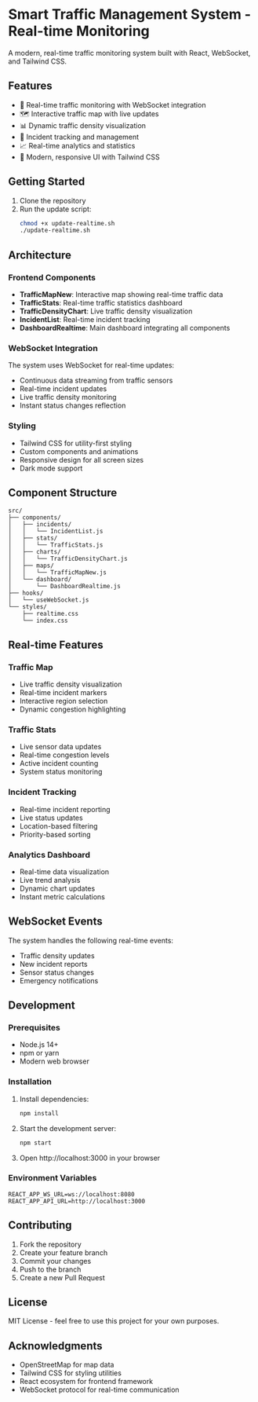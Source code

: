 # Smart Traffic Management System - Real-time Monitoring

A modern, real-time traffic monitoring system built with React, WebSocket, and Tailwind CSS.

## Features

- 🚦 Real-time traffic monitoring with WebSocket integration
- 🗺️ Interactive traffic map with live updates
- 📊 Dynamic traffic density visualization
- 🚨 Incident tracking and management
- 📈 Real-time analytics and statistics
- 🎨 Modern, responsive UI with Tailwind CSS

## Getting Started

1. Clone the repository
2. Run the update script:
   ```bash
   chmod +x update-realtime.sh
   ./update-realtime.sh
   ```

## Architecture

### Frontend Components

- **TrafficMapNew**: Interactive map showing real-time traffic data
- **TrafficStats**: Real-time traffic statistics dashboard
- **TrafficDensityChart**: Live traffic density visualization
- **IncidentList**: Real-time incident tracking
- **DashboardRealtime**: Main dashboard integrating all components

### WebSocket Integration

The system uses WebSocket for real-time updates:
- Continuous data streaming from traffic sensors
- Real-time incident updates
- Live traffic density monitoring
- Instant status changes reflection

### Styling

- Tailwind CSS for utility-first styling
- Custom components and animations
- Responsive design for all screen sizes
- Dark mode support

## Component Structure

```
src/
├── components/
│   ├── incidents/
│   │   └── IncidentList.js
│   ├── stats/
│   │   └── TrafficStats.js
│   ├── charts/
│   │   └── TrafficDensityChart.js
│   ├── maps/
│   │   └── TrafficMapNew.js
│   └── dashboard/
│       └── DashboardRealtime.js
├── hooks/
│   └── useWebSocket.js
└── styles/
    ├── realtime.css
    └── index.css
```

## Real-time Features

### Traffic Map
- Live traffic density visualization
- Real-time incident markers
- Interactive region selection
- Dynamic congestion highlighting

### Traffic Stats
- Live sensor data updates
- Real-time congestion levels
- Active incident counting
- System status monitoring

### Incident Tracking
- Real-time incident reporting
- Live status updates
- Location-based filtering
- Priority-based sorting

### Analytics Dashboard
- Real-time data visualization
- Live trend analysis
- Dynamic chart updates
- Instant metric calculations

## WebSocket Events

The system handles the following real-time events:
- Traffic density updates
- New incident reports
- Sensor status changes
- Emergency notifications

## Development

### Prerequisites
- Node.js 14+
- npm or yarn
- Modern web browser

### Installation
1. Install dependencies:
   ```bash
   npm install
   ```

2. Start the development server:
   ```bash
   npm start
   ```

3. Open http://localhost:3000 in your browser

### Environment Variables
```env
REACT_APP_WS_URL=ws://localhost:8080
REACT_APP_API_URL=http://localhost:3000
```

## Contributing

1. Fork the repository
2. Create your feature branch
3. Commit your changes
4. Push to the branch
5. Create a new Pull Request

## License

MIT License - feel free to use this project for your own purposes.

## Acknowledgments

- OpenStreetMap for map data
- Tailwind CSS for styling utilities
- React ecosystem for frontend framework
- WebSocket protocol for real-time communication